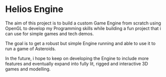 # Helios Engine

The aim of this project is to build a custom Game Engine from scratch using OpenGL to develop
my Programming skills while building a fun project that i can use for simple games and tech demos.

The goal is to get a robust but simple Engine running and able to use it to run a game of Asteroids.

In the future, i hope to keep on developing the Engine to include more features and eventually expand
into fully lit, rigged and interactive 3D games and modelling.